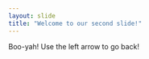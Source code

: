 ```yaml
---
layout: slide
title: "Welcome to our second slide!"
---
```

Boo-yah!
Use the left arrow to go back!
